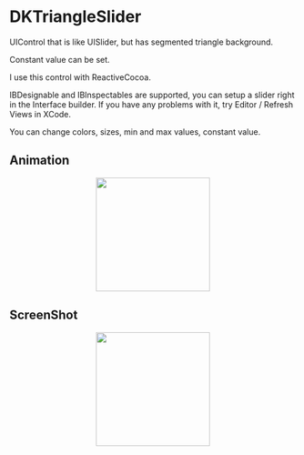# DKTriangleSlider
UIControl that is like UISlider, but has segmented triangle background.

Constant value can be set.

I use this control with ReactiveCocoa.

IBDesignable and IBInspectables are supported, you can setup a slider right in the Interface builder.
If you have any problems with it, try Editor / Refresh Views in XCode.

You can change colors, sizes, min and max values, constant value. 

## Animation
<p align="center"><img width="200" src="http://blog.alwawee.com/wp-content/uploads/2017/11/DKTriangleSlider.gif"></p>

## ScreenShot
<p align="center"><img width="200" src="http://blog.alwawee.com/wp-content/uploads/2017/11/DKTriangleSlider-1.png"></p>
